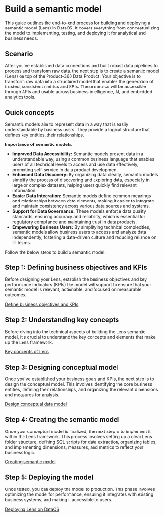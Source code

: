 # Build a semantic model 

This guide outlines the end-to-end process for building and deploying a semantic model (Lens) in DataOS. It covers everything from conceptualizing the model to implementing, testing, and deploying it for analytical and business needs.

## Scenario

After you've established data connections and built robust data pipelines to process and transform raw data, the next step is to create a semantic model (Lens) on top of the Product-360 Data Product. Your objective is to transform raw data into a structured model that enables the generation of trusted, consistent metrics and KPIs. These metrics will be accessible through APIs and usable across business intelligence, AI, and embedded analytics tools.

## Quick concepts

Semantic models aim to represent data in a way that is easily understandable by business users. They provide a logical structure that defines key entities, their relationships.

**Importance of semantic models:**

- **Improved Data Accessibility:** Semantic models present data in a understandable way, using a common business language that enables users of all technical levels to access and use data effectively, promoting self-service in data product development.
- **Enhanced Data Discovery:** By organizing data clearly, semantic models simplify the process of discovering and exploring data, especially in large or complex datasets, helping users quickly find relevant information.
- **Easier Data Integration:** Semantic models define common meanings and relationships between data elements, making it easier to integrate and maintain consistency across various data sources and systems.
- **Support for Data Governance:** These models enforce data quality standards, ensuring accuracy and reliability, which is essential for regulatory compliance and maintaining trust in data products.
- **Empowering Business Users:** By simplifying technical complexities, semantic models allow business users to access and analyze data independently, fostering a data-driven culture and reducing reliance on IT teams.

Follow the below steps to build a semantic model:

## Step 1: Defining business objectives and KPIs

Before designing your Lens, establish the business objectives and key performance indicators (KPIs) the model will support to ensure that your semantic model is relevant, actionable, and focused on measurable outcomes.

[Define business objectives and KPIs](/learn/dp_developer_learn_track/create_semantic_model/define_business_objective/)

## Step 2: Understanding key concepts 

Before diving into the technical aspects of building the Lens semantic model, it's crucial to understand the key concepts and elements that make up the Lens framework.

[Key concepts of Lens](/learn/dp_developer_learn_track/create_semantic_model/key_concepts_of_lens/) 

## Step 3: Designing conceptual model

Once you've established your business goals and KPIs, the next step is to design the conceptual model. This involves identifying the core business entities, defining their relationships, and organizing the relevant dimensions and measures for analysis.

[Design conceptual data model](/learn/dp_developer_learn_track/create_semantic_model/design_conceptual_model/)

## Step 4: Creating the semantic model

Once your conceptual model is finalized, the next step is to implement it within the Lens framework. This process involves setting up a clear Lens folder structure, defining SQL scripts for data extraction, organizing tables, and implementing dimensions, measures, and metrics to reflect your business logic.


[Creating semantic model](/learn/dp_developer_learn_track/create_semantic_model/create_lens_folder/) 


<!-- ## Step 5: Testing the model

After implementing the model, you must test it to ensure the data flows correctly and the relationships work as expected. Testing ensures that the model provides accurate and reliable metrics for decision-making. This is an optional step. However, we recommend testing the Lens in the local or development environment before deploying it on DataOS. 

[Test Lens locally](/learn/dp_developer_learn_track/create_semantic_model/testing_lens/)  -->


## Step 5: Deploying the model

Once tested, you can deploy the model to production. This phase involves optimizing the model for performance, ensuring it integrates with existing business systems, and making it accessible to users.

[Deploying Lens on DataOS](/learn/dp_developer_learn_track/create_semantic_model/deploy_lens_on_dataos/) 




